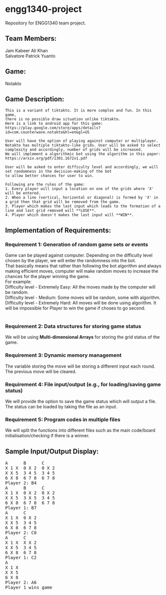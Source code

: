 # engg1340-project
Repository for ENGG1340 team project.


## Team Members:
  Jam Kabeer Ali Khan  
  Salvatore Patrick Yuanto  


## Game: 
  Notakto

## Game Description:
    This is a variant of tiktakto. It is more complex and fun. In this game,  
    there is no possible draw situation unlike tiktakto.  
    Here is a link to android app for this game: https://play.google.com/store/apps/details?id=com.counterwave.notakto&hl=en&gl=US  
    
    User will have the option of playing against computer or multiplayer.  
    Notakto has multiple tiktakto-like grids. User will be asked to select complexity and accordingly, number of grids will be increased.
    We will implement a algorithmic bot using the algorithm in this paper: https://arxiv.org/pdf/1301.1672v1.pdf 
    
    User will be asked to enter difficulty level and accordingly, we will set randomness in the decision-making of the bot
    to allow better chances for user to win.
    
    Following are the rules of the game:
    1. Every player will input a location on one of the grids where 'X' will be entered.
    2. When a line (vertical, horizontal or diagonal) is formed by 'X' in a grid then that grid will be removed from the game.
    3. Player which makes the last input which leads to the formation of a line and last grid removed will **LOSE**.
    4. Player which doesn't makes the last input will **WIN**.
    

## Implementation of Requirements:
### Requirement 1: Generation of random game sets or events
  Game can be played against computer. Depending on the difficulty level chosen by the player, we will enter the randomness into the bot.  
  That basically means that rather than following the bot algorithm and always making efficient moves, computer will make random moves to increase the chances for the player winning the game.  
  For example:  
  Difficulty level - Extremely Easy: All the moves made by the computer will be random.  
  Difficulty level - Medium: Some moves will be random, some with algorithm.  
  Difficulty level - Extremely Hard: All moves will be done using algorithm. It will be impossible for Player to win the game if choses to go second.  
  <br />
### Requirement 2: Data structures for storing game status
  We will be using **Multi-dimensional Arrays** for storing the grid status of the game.  

### Requirement 3: Dynamic memory management
  The variable storing the move will be storing a different input each round. The previous move will be cleared.
  
### Requirement 4: File input/output (e.g., for loading/saving game status)
  We will provide the option to save the game status which will output a file.
  The status can be loaded by taking the file as an input.

### Requirement 5: Program codes in multiple files
  We will split the functions into different files such as the main code/board initialisation/checking if there is a winner.


## Sample Input/Output Display:
<pre>
A      B      C  
X 1 X  0 X 2  0 X 2  
X X 5  3 4 5  3 4 5  
6 X 8  6 7 8  6 7 8  
Player 2: B4  
A      B      C  
X 1 X  0 X 2  0 X 2  
X X 5  3 X 5  3 4 5  
6 X 8  6 7 8  6 7 8  
Player 1: B7  
A      C  
X 1 X  0 X 2  
X X 5  3 4 5  
6 X 8  6 7 8  
Player 2: C0  
A      C  
X 1 X  X X 2  
X X 5  3 4 5  
6 X 8  6 7 8  
Player 1: C2  
A  
X 1 X  
X X 5  
6 X 8  
Player 2: A6  
Player 1 wins game  

</pre>
<br />

